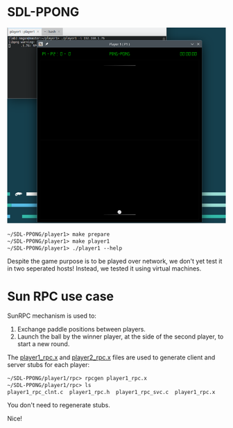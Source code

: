 # SDL-PPONG

![ppong.png](ppong.png)

```shell
~/SDL-PPONG/player1> make prepare
~/SDL-PPONG/player1> make player1
~/SDL-PPONG/player1> ./player1 --help
```

Despite the game purpose is to be played over network, we don't yet test it in two seperated hosts! Instead, we tested it using virtual machines.

Sun RPC use case
================

SunRPC mechanism is used to:

1. Exchange paddle positions between players.
2. Launch the ball by the winner player, at the side of the second player, to start a new round. 

The [player1_rpc.x](https://github.com/MagonBC/SDL-PPONG/blob/main/player1/rpc/player1_rpc.x) and [player2_rpc.x](https://github.com/MagonBC/SDL-PPONG/blob/main/player2/rpc/player2_rpc.x) files
are used to generate client and server stubs for each player:

```shell
~/SDL-PPONG/player1/rpc> rpcgen player1_rpc.x 
~/SDL-PPONG/player1/rpc> ls
player1_rpc_clnt.c  player1_rpc.h  player1_rpc_svc.c  player1_rpc.x
```

You don't need to regenerate stubs.

Nice!
